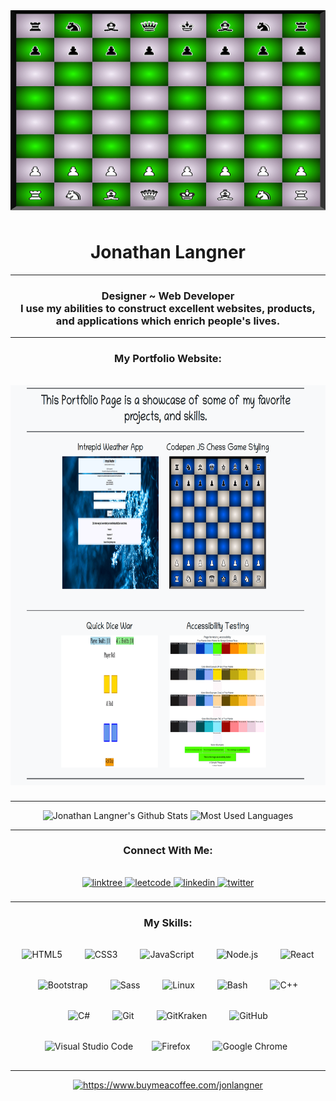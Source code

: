 <body>
     <div align="center"><img title="Banner" src="banner.png"
      alt="My Portfolio" style="margin-bottom: 0.5rem; margin-top:1rem; height: 20rem; width: 1000%;" /></div>
  <div align="center"> <h1> Jonathan Langner</h1>
  </div>
 <hr></hr>
     <div align="center">
      <h3>Designer ~ Web Developer<br>
      I use my abilities to construct excellent websites, products, and applications which enrich people's lives.
      </h3>
</div>

   <hr></hr>
   <div align="center">
    <h3>My Portfolio Website:</h3>
      <a title="https://jonathanlangner.me" href="https://jonathanlangner.me">
        <img title="https://jonathanlangner.me" src="portfolio.png"
      alt="My Portfolio" style="margin-bottom: 0.5rem; margin-top:1rem; height: 40rem; width: 40rem;" />
      </a> 
    </div>
 

  <hr></hr>
    <div align="center">
      <img title="Jonathan Langner's Github Stats" src="https://github-readme-stats.vercel.app/api?username=jonathanlangner&theme=vue&show_icons=true">
      <img title="Most Used Languages" src="https://github-readme-stats.vercel.app/api/top-langs/?username=jonathanlangner&langs_count=8&layout=compact">
    <hr></hr>

   <div align="center">
   <h3>Connect With Me:</h3>
      <a href="https://linktr.ee/jonathanlangner" target="_blank">
      <img title="linktree" src="https://img.shields.io/badge/linktr.ee-black.svg?&style=flat-for-the-badge&logo=linktree&logoColor=white" height="35px"       alt="linktree" style="margin-bottom: 0.5rem;" margin-top:1rem; />
      </a>
      <a href="https://leetcode.com/jonlangner/" target="_blank">
      <img title="leetcode" src="https://img.shields.io/badge/leetcode-000000.svg?&style=flat-for-the-badge&logo=leetcode" height="35px" alt="leetcode" 
      style="margin-bottom: 0.5rem;" margin-top:1rem; />
      </a>
      <a href="https://linkedin.com/in/jonathan-langner" target="_blank">
      <img title="linkedin" src="https://img.shields.io/badge/linkedin-%231E77B5.svg?&style=flat-for-the-badge&logo=linkedin&logoColor=white" height="35px"     alt=linkedin style="margin-bottom: 0.5rem;" margin-top:1rem;/>
      </a>
      <a href="https://twitter.com/jonlangner1" target="_blank">
      <img title="twitter" src="https://img.shields.io/badge/twitter-%2300acee.svg?&style=flat-for-the-badge&logo=twitter&logoColor=white" height="35px"
      alt="twitter" style="margin-bottom: 0.5rem; margin-top:1rem;" />
    </a>  
  </div>  
  <hr></hr>
  <div align="center">  
  <h3>My Skills:</h3>
      <img title="HTML5" style="margin: 1rem" src="https://img.shields.io/badge/-HTML5-E34F26?logo=HTML5&logoColor=white" alt="HTML5" height="35px" />
      <img title="CSS3" style="margin: 1rem" src="https://img.shields.io/badge/-CSS 3-1572B6?logo=CSS3&logoColor=white" alt="CSS3" height="35px" /> 
      <img title="JavaScript" style="margin: 1rem" src="https://img.shields.io/badge/-JavaScript-F7DF1E?logo=JavaScript&logoColor=black" alt="JavaScript" height="35px" />
      <img title="Node.js" style="margin: 1rem" src="https://img.shields.io/badge/-Node.js-green?logo=Node.js&logoColor=black" alt="Node.js" height="35px" /> 
      <img title="React" style="margin: 1rem" src="https://img.shields.io/badge/-React-61DAFB?logo=React&logoColor=black" alt="React" height="35px" />  
      <img title="BootStrap"style="margin: 1rem" src="https://img.shields.io/badge/-BootStrap-7952B3?logo=BootStrap&logoColor=white" alt="Bootstrap" height="35px" />
      <img title="Sass" style="margin: 1rem" src="https://img.shields.io/badge/-Sass-CC6699?logo=Sass&logoColor=white" alt="Sass" height="35px" />
      <img title="Linux" style="margin: 1rem" src="https://img.shields.io/badge/-Linux-sucesss?logo=Linux&logoColor=white" alt="Linux" height="35px" />
      <img title="Bash" style="margin: 1rem" src="https://img.shields.io/badge/-Bash-teal?logo=GNUBash&logoColor=white" alt="Bash" height="35px" />  
      <img title="C++" style="margin: 1rem" src="https://img.shields.io/badge/-C++-purple?logo=C%2b%2b&logoColor=white" alt="C++" height="35px" />  
      <img title="C#" style="margin: 1rem" src="https://img.shields.io/badge/C%23-239120?logo=c-sharp&logoColor=white" alt="C#" height="35px" />
       <img title="Git" style="margin: 1rem" src="https://img.shields.io/badge/-Git-yellowgreen?logo=Git&logoColor=white" alt="Git" height="35px" />  
      <img title="GitKraken"style="margin: 1rem" src="https://img.shields.io/badge/-GitKraken-179287?logo=GitKraken&logoColor=white" alt="GitKraken" height="35px" />   
      <img title="GitHub"style="margin: 1rem" src="https://img.shields.io/badge/-GitHub-4285F4?logo=GitHub&logoColor=white" alt="GitHub" height="35px" />
      <img title="Visual Studio Code" style="margin: 10px" src="https://img.shields.io/badge/-Visual Studio Code-007ACC?logo=VisualStudioCode&logoColor=white" alt="Visual Studio Code" height="35px" />
      <img title="Firefox" style="margin: 1rem" src="https://img.shields.io/badge/-Firefox-orange?logo=Firefox&logoColor=black" alt="Firefox" height="35px" />
      <img title="Google Chrome"style="margin: 1rem" src="https://img.shields.io/badge/-Google Chrome-4285F4?logo=GoogleChrome&logoColor=white" alt="Google Chrome" height="35px" />               
  </div>
  <hr></hr>
<div align="center">
            <a href="https://www.buymeacoffee.com/jonlangner" target="_blank" style="display: inline-block;">
                <img title="https://www.buymeacoffee.com/jonlangner"
                    src="https://img.shields.io/badge/-Donate: Buy Me a Coffee-0540B0?logo=BuyMeACoffee&logoColor=white&style=flat" 
                    height="35px"
                />
            </a>
  </div>
  <br/>  
  
</body>
